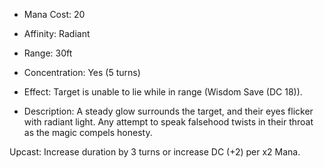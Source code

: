 - Mana Cost: 20
    
- Affinity: Radiant
    
- Range: 30ft
    
- Concentration: Yes (5 turns)
    
- Effect: Target is unable to lie while in range (Wisdom Save (DC 18)).
    
- Description: A steady glow surrounds the target, and their eyes flicker with radiant light. Any attempt to speak falsehood twists in their throat as the magic compels honesty.
    

Upcast: Increase duration by 3 turns or increase DC (+2) per x2 Mana.